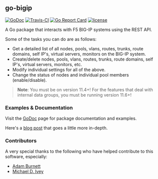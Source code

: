
[//]: # (Original work Copyright © 2015 Scott Ware)
[//]: # (Modifications Copyright 2019 F5 Networks Inc)
[//]: # (Licensed under the Apache License, Version 2.0 [the "License"];)
[//]: # (You may not use this file except in compliance with the License.)
[//]: # (You may obtain a copy of the License at http://www.apache.org/licenses/LICENSE-2.0)
[//]: # (Unless required by applicable law or agreed to in writing, software distributed under the License is distributed on an "AS IS" BASIS,)
[//]: # (WITHOUT WARRANTIES OR CONDITIONS OF ANY KIND, either express or implied.)
[//]: # (See the License for the specific language governing permissions and limitations under the License.)

## go-bigip
[![GoDoc](https://godoc.org/github.com/f5devcentral/go-bigip?status.svg)](https://godoc.org/github.com/f5devcentral/go-bigip) [![Travis-CI](https://travis-ci.org/f5devcentral/go-bigip.svg?branch=master)](https://travis-ci.org/f5devcentral/go-bigip)
[![Go Report Card](https://goreportcard.com/badge/github.com/f5devcentral/go-bigip)](https://goreportcard.com/report/github.com/f5devcentral/go-bigip)
[![license](http://img.shields.io/badge/license-MIT-red.svg?style=flat)](https://raw.githubusercontent.com/f5devcentral/go-bigip/master/LICENSE)

A Go package that interacts with F5 BIG-IP systems using the REST API.

Some of the tasks you can do are as follows:

* Get a detailed list of all nodes, pools, vlans, routes, trunks, route domains, self IP's, virtual servers, monitors on the BIG-IP system.
* Create/delete nodes, pools, vlans, routes, trunks, route domains, self IP's, virtual servers, monitors, etc.
* Modify individual settings for all of the above.
* Change the status of nodes and individual pool members (enable/disable).

> **Note**: You must be on version 11.4+! For the features that deal with internal data groups, you must be running version 11.6+!

### Examples & Documentation
Visit the [GoDoc][godoc-go-bigip] page for package documentation and examples.

Here's a [blog post][blog] that goes a little more in-depth.

### Contributors
A very special thanks to the following who have helped contribute to this software, especially:

* [Adam Burnett](https://github.com/aburnett)
* [Michael D. Ivey](https://github.com/ivey)

[godoc-go-bigip]: http://godoc.org/github.com/f5devcentral/go-bigip
[license]: https://github.com/f5devcentral/go-bigip/blob/master/LICENSE
[blog]: http://sdubs.org/go-big-ip-or-go-home/
